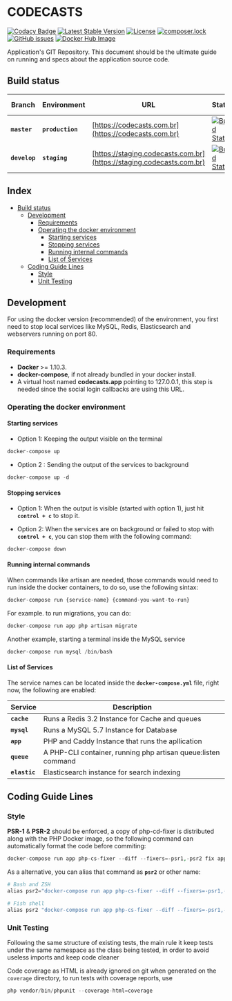 # CODECASTS

[![Codacy Badge](https://api.codacy.com/project/badge/Grade/4593ea49c9404184acd0a3370c45b37d)](https://www.codacy.com/app/CODECASTS/codecasts?utm_source=github.com&amp;utm_medium=referral&amp;utm_content=codecasts/codecasts&amp;utm_campaign=Badge_Grade)
[![Latest Stable Version](https://poser.pugx.org/codecasts/codecasts/v/stable)](https://packagist.org/packages/codecasts/codecasts)
[![License](https://poser.pugx.org/codecasts/codecasts/license)](https://packagist.org/packages/codecasts/codecasts)
[![composer.lock](https://poser.pugx.org/codecasts/codecasts/composerlock)](https://packagist.org/packages/codecasts/codecasts)
[![GitHub issues](https://img.shields.io/github/issues/codecasts/codecasts.svg)](https://github.com/codecasts/codecasts/issues)
[![Docker Hub Image](https://img.shields.io/badge/docker-codecasts%2Fcodecasts-blue.svg)](https://hub.docker.com/r/codecasts/codecasts)


Application's GIT Repository.
This document should be the ultimate guide on running and specs about the application source code.


## Build status

| Branch        | Environment      | URL                                                                                 | Status                                                                                                                                     | Test Coverage                                                                                                                      | Code Style                                                                                                |
|---------------|------------------|-------------------------------------------------------------------------------------|--------------------------------------------------------------------------------------------------------------------------------------------|------------------------------------------------------------------------------------------------------------------------------------|-----------------------------------------------------------------------------------------------------------|
| **`master`**  | **`production`** | [https://codecasts.com.br](https://codecasts.com.br)                                | [![Build Status](https://travis-ci.org/codecasts/codecasts.svg?branch=master)](https://travis-ci.org/codecasts/codecasts)                  | [![coverage](https://codecov.io/gh/codecasts/codecasts/branch/master/graph/badge.svg)](https://codecov.io/gh/codecasts/codecasts)  | [![StyleCI](https://styleci.io/repos/68968265/shield?branch=master&style=flat)](https://styleci.io/repos/68968265)   |
| **`develop`** | **`staging`**    | [https://staging.codecasts.com.br](https://staging.codecasts.com.br)                | [![Build Status](https://travis-ci.org/codecasts/codecasts.svg?branch=develop)](https://travis-ci.org/codecasts/codecasts)                 | [![coverage](https://codecov.io/gh/codecasts/codecasts/branch/develop/graph/badge.svg)](https://codecov.io/gh/codecasts/codecasts) | [![StyleCI](https://styleci.io/repos/68968265/shield?branch=develop&style=flat)](https://styleci.io/repos/68968265)  |


## Index

* [Build status](#build-status)
  * [Development](#development)
    * [Requirements](#requirements)
    * [Operating the docker environment](#operating-the-docker-environment)
      * [Starting services](#starting-services)
      * [Stopping services](#stopping-services)
      * [Running internal commands](#running-internal-commands)
      * [List of Services](#list-of-services)
  * [Coding Guide Lines](#coding-guide-lines)
    * [Style](#style)
    * [Unit Testing](#unit-testing)

## Development
For using the docker version (recommended) of the environment, you first need to stop local
services like MySQL, Redis, Elasticsearch and webservers running on port 80.

### Requirements

- **Docker** >= 1.10.3.
- **docker-compose**, if not already bundled in your docker install.
- A virtual host named **codecasts.app** pointing to 127.0.0.1, this step is needed since the social login callbacks are using this URL.

### Operating the docker environment

#### Starting services

- Option 1: Keeping the output visible on the terminal
```php
docker-compose up
```

- Option 2 : Sending the output of the services to background
```php
docker-compose up -d
```

#### Stopping services

- Option 1: When the output is visible (started with option 1), just hit **`control + c`** to stop it.

- Option 2: When the services are on background or failed to stop with **`control + c`**, you can stop them with the following command:
```php
docker-compose down
```

#### Running internal commands

When commands like artisan are needed, those commands would need to run inside the docker containers, to do so, use the following sintax:

```php
docker-compose run {service-name} {command-you-want-to-run}
```

For example. to run migrations, you can do:

```php
docker-compose run app php artisan migrate
```

Another example, starting a terminal inside the MySQL service

```php
docker-compose run mysql /bin/bash
```

#### List of Services
The service names can be located inside the **`docker-compose.yml`** file, right now, the following are enabled:

| Service       | Description                                                   |
|---------------|---------------------------------------------------------------|
| **`cache`**   | Runs a Redis 3.2 Instance for Cache and queues                |
| **`mysql`**   | Runs a MySQL 5.7 Instance for Database                        |
| **`app`**     | PHP and Caddy Instance that runs the apllication              |
| **`queue`**   | A PHP-CLI container, running php artisan queue:listen command |
| **`elastic`** | Elasticsearch instance for search indexing                    |


## Coding Guide Lines

### Style
**PSR-1** & **PSR-2** should be enforced, a copy of php-cd-fixer is distributed along with the PHP Docker image, so the following command can automatically format the code before commiting:

```php
docker-compose run app php-cs-fixer --diff --fixers=-psr1,-psr2 fix app
```

As a alternative, you can alias that command as **`psr2`** or other name:

```php
# Bash and ZSH
alias psr2="docker-compose run app php-cs-fixer --diff --fixers=-psr1,-psr2 fix"

# Fish shell
alias psr2 "docker-compose run app php-cs-fixer --diff --fixers=-psr1,-psr2 fix"
```

### Unit Testing
Following the same structure of existing tests, the main rule it keep tests under the same namespace as the class being tested, in order to avoid useless imports and keep code cleaner

Code coverage as HTML is already ignored on git when generated on the `coverage` directory, to run tests with coverage reports, use

```php
php vendor/bin/phpunit --coverage-html=coverage
```
